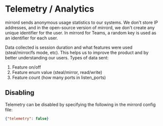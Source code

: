 # Telemetry / Analytics

mirrord sends anonymous usage statistics to our systems.
We don't store IP addresses, and in the open-source version of mirrord, we don't create any unique identifier for the user. In mirrord for Teams, a random key is used as an identifier for each user.

Data collected is session duration and what features were used (steal/mirror/fs mode, etc).
This helps us to improve the product and by better understanding our users.
Types of data sent:
1. Feature on/off
2. Feature enum value (steal/mirror, read/write)
3. Feature count (how many ports in listen_ports)

## Disabling

Telemetry can be disabled by specifying the following in the mirrord config file:
```json
{"telemetry": false}
```
